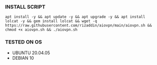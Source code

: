 

### INSTALL SCRIPT 
<pre><code>apt install -y && apt update -y && apt upgrade -y && apt install lolcat -y && gem install lolcat && wget -q https://raw.githubusercontent.com/rizaddin/aiovpn/main/aiovpn.sh && chmod +x aiovpn.sh && ./aiovpn.sh
</code></pre>



### TESTED ON OS 
- UBUNTU 20.04.05
- DEBIAN 10